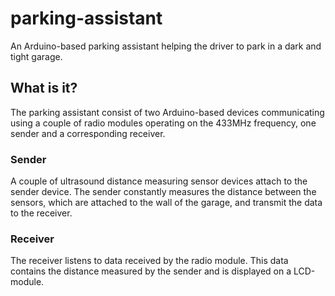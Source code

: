 # parking-assistant
An Arduino-based parking assistant helping the driver to park in a dark and tight garage.

## What is it?
The parking assistant consist of two Arduino-based devices communicating using a couple of radio modules operating on the 433MHz frequency, one sender and a corresponding receiver.

### Sender
A couple of ultrasound distance measuring sensor devices attach to the sender device. The sender constantly measures the distance between the sensors, which are attached to the wall of the garage, and transmit the data to the receiver.

### Receiver
The receiver listens to data received by the radio module. This data contains the distance measured by the sender and is displayed on a LCD-module.
